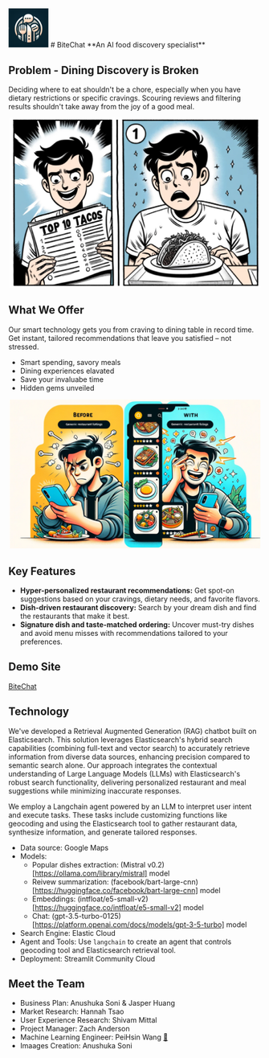 
<img src="https://github.com/phwamy/bitechat/blob/main/img/bitechat_logo.png?raw=true" alt="bitechat" width=80/>
# BiteChat
**An AI food discovery specialist**


## Problem - Dining Discovery is Broken
Deciding where to eat shouldn't be a chore, especially when you have dietary restrictions or specific cravings. Scouring reviews and filtering results shouldn't take away from the joy of a good meal.

<p align="center">
    <img src="https://github.com/phwamy/bitechat/blob/main/img/problem.png?raw=true" alt="problem" width=500/>
</p>

## What We Offer
Our smart technology gets you from craving to dining table in record time. Get instant, tailored recommendations that leave you satisfied – not stressed.

* Smart spending, savory meals
* Dining experiences elavated
* Save your invaluabe time
* Hidden gems unveiled

<p align="center">
    <img src="https://github.com/phwamy/bitechat/blob/main/img/solution.png?raw=true" alt="solution" width=500/>
</p>

## Key Features
* **Hyper-personalized restaurant recommendations:** Get spot-on suggestions based on your cravings, dietary needs, and favorite flavors.
* **Dish-driven restaurant discovery:** Search by your dream dish and find the restaurants that make it best.
* **Signature dish and taste-matched ordering:** Uncover must-try dishes and avoid menu misses with recommendations tailored to your preferences.

## Demo Site
[BiteChat](https://bitechat.streamlit.app/)

## Technology
We've developed a Retrieval Augmented Generation (RAG) chatbot built on Elasticsearch. This solution leverages Elasticsearch's hybrid search capabilities (combining full-text and vector search) to accurately retrieve information from diverse data sources, enhancing precision compared to semantic search alone. Our approach integrates the contextual understanding of Large Language Models (LLMs) with Elasticsearch's robust search functionality, delivering personalized restaurant and meal suggestions while minimizing inaccurate responses.

We employ a Langchain agent powered by an LLM to interpret user intent and execute tasks. These tasks include customizing functions like geocoding and using the Elasticsearch tool to gather restaurant data, synthesize information, and generate tailored responses.

* Data source: Google Maps
* Models: 
    * Popular dishes extraction: (Mistral v0.2)[https://ollama.com/library/mistral] model
    * Reivew summarization: (facebook/bart-large-cnn)[https://huggingface.co/facebook/bart-large-cnn] model
    * Embeddings: (intfloat/e5-small-v2)[https://huggingface.co/intfloat/e5-small-v2] model
    * Chat: (gpt-3.5-turbo-0125)[https://platform.openai.com/docs/models/gpt-3-5-turbo] model
* Search Engine: Elastic Cloud
* Agent and Tools: Use `langchain` to create an agent that controls geocoding tool and Elasticsearch retrieval tool. 
* Deployment: Streamlit Community Cloud

## Meet the Team
* Business Plan: Anushuka Soni & Jasper Huang
* Market Research: Hannah Tsao
* User Experience Research: Shivam Mittal
* Project Manager: Zach Anderson
* Machine Learning Engineer: PeiHsin Wang [:email:](phw.amy@gmail.com)
* Imaages Creation: Anushuka Soni


